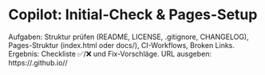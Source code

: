 # Copilot: Initial-Check & Pages-Setup
Aufgaben: Struktur prüfen (README, LICENSE, .gitignore, CHANGELOG), Pages-Struktur (index.html oder docs/), CI-Workflows, Broken Links.
Ergebnis: Checkliste ✅/❌ und Fix-Vorschläge. URL ausgeben: https://<USER>.github.io/<REPO>/
